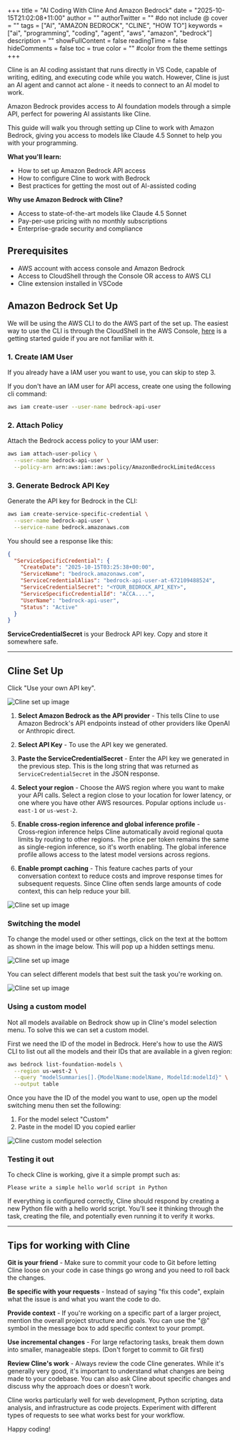+++
title = "AI Coding With Cline And Amazon Bedrock"
date = "2025-10-15T21:02:08+11:00"
author = ""
authorTwitter = "" #do not include @
cover = ""
tags = ["AI", "AMAZON BEDROCK", "CLINE", "HOW TO"]
keywords = ["ai", "programming", "coding", "agent", "aws", "amazon", "bedrock"]
description = ""
showFullContent = false
readingTime = false
hideComments = false
toc = true
color = "" #color from the theme settings
+++

Cline is an AI coding assistant that runs directly in VS Code, capable of writing, editing, and executing code while you watch. However, Cline is just an AI agent and cannot act alone - it needs to connect to an AI model to work.

Amazon Bedrock provides access to AI foundation models through a simple API, perfect for powering AI assistants like Cline. 

This guide will walk you through setting up Cline to work with Amazon Bedrock, giving you access to models like Claude 4.5 Sonnet to help you with your programming.

**What you'll learn:**
- How to set up Amazon Bedrock API access
- How to configure Cline to work with Bedrock
- Best practices for getting the most out of AI-assisted coding

**Why use Amazon Bedrock with Cline?**
- Access to state-of-the-art models like Claude 4.5 Sonnet
- Pay-per-use pricing with no monthly subscriptions
- Enterprise-grade security and compliance

## Prerequisites

- AWS account with access console and Amazon Bedrock
- Access to CloudShell through the Console OR access to AWS CLI
- Cline extension installed in VSCode

## Amazon Bedrock Set Up

We will be using the AWS CLI to do the AWS part of the set up. The easiest way to use the CLI is through the CloudShell in the AWS Console, [here](https://docs.aws.amazon.com/cloudshell/latest/userguide/getting-started.html) is a getting started guide if you are not familiar with it. 

### 1. Create IAM User

If you already have a IAM user you want to use, you can skip to step 3.

If you don't have an IAM user for API access, create one using the following cli command:

```bash
aws iam create-user --user-name bedrock-api-user
```

### 2. Attach Policy

Attach the Bedrock access policy to your IAM user:

```bash
aws iam attach-user-policy \
  --user-name bedrock-api-user \
  --policy-arn arn:aws:iam::aws:policy/AmazonBedrockLimitedAccess
```



### 3. Generate Bedrock API Key

Generate the API key for Bedrock in the CLI:

```bash
aws iam create-service-specific-credential \
  --user-name bedrock-api-user \
  --service-name bedrock.amazonaws.com
```

You should see a response like this:

```json
{
  "ServiceSpecificCredential": {
    "CreateDate": "2025-10-15T03:25:38+00:00",
    "ServiceName": "bedrock.amazonaws.com",
    "ServiceCredentialAlias": "bedrock-api-user-at-672109488524",
    "ServiceCredentialSecret": "<YOUR_BEDROCK_API_KEY>",
    "ServiceSpecificCredentialId": "ACCA....",
    "UserName": "bedrock-api-user",
    "Status": "Active"
  }
}
```

**ServiceCredentialSecret** is your Bedrock API key. Copy and store it somewhere safe.

---


## Cline Set Up

Click "Use your own API key".

![Cline set up image](/posts/cline-ai-with-bedrock-guide/cline-getting-started-1.webp)

1. **Select Amazon Bedrock as the API provider** - This tells Cline to use Amazon Bedrock's API endpoints instead of other providers like OpenAI or Anthropic direct.

2. **Select API Key** - To use the API key we generated.

3. **Paste the ServiceCredentialSecret** - Enter the API key we generated in the previous step. This is the long string that was returned as `ServiceCredentialSecret` in the JSON response.

4. **Select your region** - Choose the AWS region where you want to make your API calls. Select a region close to your location for lower latency, or one where you have other AWS resources. Popular options include `us-east-1` or `us-west-2`.

5. **Enable cross-region inference and global inference profile** - Cross‑region inference helps Cline automatically avoid regional quota limits by routing to other regions. The price per token remains the same as single-region inference, so it's worth enabling. The global inference profile allows access to the latest model versions across regions.

6. **Enable prompt caching** - This feature caches parts of your conversation context to reduce costs and improve response times for subsequent requests. Since Cline often sends large amounts of code context, this can help reduce your bill.

![Cline set up image](/posts/cline-ai-with-bedrock-guide/cline-getting-started-2.webp)


### Switching the model

To change the model used or other settings, click on the text at the bottom as shown in the image below. This will pop up a hidden settings menu.

![Cline set up image](/posts/cline-ai-with-bedrock-guide/cline-getting-started-3.webp)

You can select different models that best suit the task you're working on.

![Cline set up image](/posts/cline-ai-with-bedrock-guide/cline-getting-started-4.webp)


### Using a custom model

Not all models available on Bedrock show up in Cline's model selection menu. To solve this we can set a custom model.

First we need the ID of the model in Bedrock. Here's how to use the AWS CLI to list out all the models and their IDs that are available in a given region:

```bash
aws bedrock list-foundation-models \
  --region us-west-2 \
  --query "modelSummaries[].{ModelName:modelName, ModelId:modelId}" \
  --output table
```

Once you have the ID of the model you want to use, open up the model switching menu then set the following:

1. For the model select "Custom"
2. Paste in the model ID you copied earlier

![Cline custom model selection](/posts/cline-ai-with-bedrock-guide/cline-custom-model-selection.webp)


### Testing it out

To check Cline is working, give it a simple prompt such as:

```
Please write a simple hello world script in Python
```

If everything is configured correctly, Cline should respond by creating a new Python file with a hello world script. You'll see it thinking through the task, creating the file, and potentially even running it to verify it works.


---

## Tips for working with Cline

**Git is your friend** - Make sure to commit your code to Git before letting Cline loose on your code in case things go wrong and you need to roll back the changes.

**Be specific with your requests** - Instead of saying "fix this code", explain what the issue is and what you want the code to do.

**Provide context** - If you're working on a specific part of a larger project, mention the overall project structure and goals. You can use the "@" symbol in the message box to add specific context to your prompt.

**Use incremental changes** - For large refactoring tasks, break them down into smaller, manageable steps. (Don't forget to commit to Git first)

**Review Cline's work** - Always review the code Cline generates. While it's generally very good, it's important to understand what changes are being made to your codebase. You can also ask Cline about specific changes and discuss why the approach does or doesn't work.


Cline works particularly well for web development, Python scripting, data analysis, and infrastructure as code projects. Experiment with different types of requests to see what works best for your workflow.

Happy coding!

